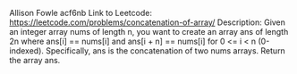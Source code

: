 Allison Fowle
acf6nb
Link to Leetcode: https://leetcode.com/problems/concatenation-of-array/ 
Description: Given an integer array nums of length n, you want to create an array ans of length 2n where ans[i] == nums[i] and ans[i + n] == nums[i] for 0 <= i < n (0-indexed). Specifically, ans is the concatenation of two nums arrays. Return the array ans.